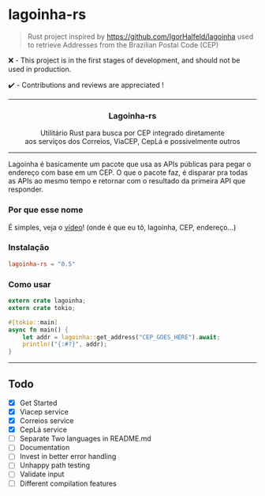 # lagoinha-rs
> Rust project inspired by https://github.com/IgorHalfeld/lagoinha used to retrieve Addresses from the Brazilian Postal Code (CEP)

❌ - This project is in the first stages of development, and should not be used in production.

✔️ - Contributions and reviews are appreciated !

---

<p align="center">
  <!-- <img src="assets/logo.png" width="100px" /> -->
  <h3 align="center">
    Lagoinha-rs
  </h3>
  <p align="center">
    Utilitário Rust para busca por CEP integrado diretamente <br /> aos serviços dos Correios, ViaCEP, CepLá e possivelmente outros
  </p>
</p>

--- 
Lagoinha é basicamente um pacote que usa as APIs públicas para pegar o endereço com base em um CEP. O que o pacote faz, é disparar pra todas as APIs ao mesmo tempo e retornar com o resultado da primeira API que responder.

### Por que esse nome

É simples, veja o [vídeo](https://www.youtube.com/watch?v=C1Sd_RWF5ks)!
(onde é que eu tô, lagoinha, CEP, endereço...)

### Instalação

```toml
lagoinha-rs = "0.5"
```

### Como usar

```rust
extern crate lagoinha;
extern crate tokio;

#[tokio::main]
async fn main() {    
    let addr = lagoinha::get_address("CEP_GOES_HERE").await;
    println!("{:#?}", addr);
}
```
---
## Todo

- [x] Get Started
- [x] Viacep service
- [x] Correios service
- [x] CepLá service
- [ ] Separate Two languages in README.md
- [ ] Documentation
- [ ] Invest in better error handling
- [ ] Unhappy path testing
- [ ] Validate input
- [ ] Different compilation features

<!-- logo by [@nelsonsecco](https://twitter.com/nelsonsecco) -->
